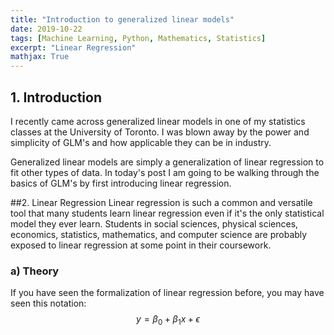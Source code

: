 ```yaml
---
title: "Introduction to generalized linear models"
date: 2019-10-22
tags: [Machine Learning, Python, Mathematics, Statistics]
excerpt: "Linear Regression"
mathjax: True
---
```


## 1. Introduction
I recently came across generalized linear models in one of my statistics classes at the University of Toronto. I was blown away by the power and simplicity of GLM's and how applicable they can be in industry.  

Generalized linear models are simply a generalization of linear regression to fit other types of data. In today's post I am going to be walking through the basics of GLM's by first introducing linear regression.

##2. Linear Regression
Linear regression is such a common and versatile tool that many students learn linear regression even
if it's the only statistical model they ever learn. Students in social sciences, physical sciences,
economics, statistics, mathematics, and computer science are probably exposed to linear regression at some point in their coursework.

### a) Theory
If you have seen the formalization of linear regression before, you may have seen this notation:
$$ y = \beta_0 + \beta_1 x + \epsilon $$
